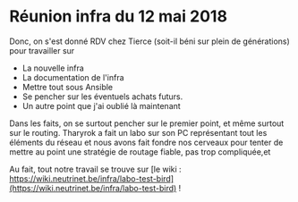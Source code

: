 <!-- TITLE: 05/12 (Infra) -->
<!-- SUBTITLE: Réunion d'avril du hub infra -->

# Réunion infra du 12 mai 2018

Donc, on s'est donné RDV chez Tierce (soit-il béni sur plein de générations) pour travailler sur 

- La nouvelle infra
- La documentation de l'infra
- Mettre tout sous Ansible
- Se pencher sur les éventuels achats futurs.
- Un autre point que j'ai oublié là maintenant

Dans les faits, on se surtout pencher sur le premier point, et même surtout sur le routing.
Tharyrok a fait un labo sur son PC représentant tout les éléments du réseau et nous avons fait fondre nos cerveaux pour tenter de mettre au point une stratégie de routage fiable, pas trop compliquée,et 

Au fait, tout notre travail se trouve sur [le wiki : https://wiki.neutrinet.be/infra/labo-test-bird](https://wiki.neutrinet.be/infra/labo-test-bird) !